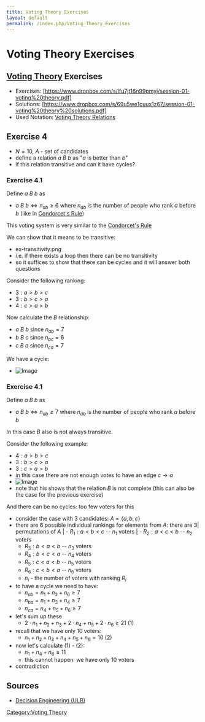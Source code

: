 ```yaml
---
title: Voting Theory Exercises
layout: default
permalink: /index.php/Voting_Theory_Exercises
---
```


# Voting Theory Exercises

## [Voting Theory](Voting_Theory) Exercises
- Exercises: [https://www.dropbox.com/s/lfu7jt16n99pmyj/session-01-voting%20theory.pdf]
- Solutions: [https://www.dropbox.com/s/69u5we1cuux1z67/session-01-voting%20theory%20solutions.pdf]
- Used Notation: [Voting Theory Relations](Voting_Theory_Relations)


## Exercise 4
- $N = 10$, $A$ - set of candidates
- define a relation $a \ B \ b$ as "$a$ is better than $b$"
- if this relation transitive and can it have cycles?

### Exercise 4.1
Define $a \ B \ b$ as 
- $a \ B \ b \iff n_{ab} \geqslant 6$ where $n_{ab}$ is the number of people who rank $a$ before $b$ (like in [Condorcet's Rule](Condorcet's_Rule))

This voting system is very similar to the [Condorcet's Rule](Condorcet's_Rule)

We can show that it means to be transitive:
- ex-transitivity.png
- i.e. if there exists a loop then there can be no transitivity 
- so it suffices to show that there can be cycles and it will answer both questions

Consider the following ranking:
- $3: a > b > c$
- $3: b > c > a$
- $4: c > a > b$

Now calculate the $B$ relationship:
- $a \ B \ b$ since $n_{ab} = 7$
- $b \ B \ c$ since $n_{bc} = 6$
- $c \ B \ a$ since $n_{ca} = 7$

We have a cycle:
- <img src="https://raw.github.com/alexeygrigorev/wiki-figures/master/ulb/de/vt/condorcet-monotonicity-2.png" alt="Image"> 


### Exercise 4.1
Define $a \ B \ b$ as 
- $a \ B \ b \iff n_{ab} \geqslant 7$ where $n_{ab}$ is the number of people who rank $a$ before $b$

In this case $B$ also is not always transitive.

Consider the following example: 
- $4: a > b > c$
- $3: b > c > a$
- $3: c > a > b$
- in this case there are not enough votes to have an edge $c \to a$
- <img src="https://raw.github.com/alexeygrigorev/wiki-figures/master/ulb/de/vt/ex-not-completeness.png" alt="Image">
- note that his shows that the relation $B$ is not complete (this can also be the case for the previous exercise)

And there can be no cycles: too few voters for this 
- consider the case with 3 candidates: $A = \{a, b, c\}$
- there are 6 possible individual rankings for elements from $A$: there are 3|   permutations of $A$ |  - $R_1: a < b < c$ -- $n_1$ voters |  - $R_2: a < c < b$ -- $n_2$ voters
  - $R_3: b < a < b$ -- $n_3$ voters
  - $R_4: b < c < a$ -- $n_4$ voters
  - $R_5: c < a < b$ -- $n_5$ voters
  - $R_6: c < b < a$ -- $n_6$ voters
  - $n_i$ - the number of voters with ranking $R_i$
- to have a cycle we need to have:
  - $n_{ab} = n_1 + n_2 + n_6 \geqslant 7$
  - $n_{ba} = n_1 + n_3 + n_4 \geqslant 7$
  - $n_{ca} = n_4 + n_5 + n_6 \geqslant 7$
- let's sum up these 
  - $2 \cdot n_1 + n_2 + n_3 + 2 \cdot n_4 + n_5 + 2 \cdot n_6 \geqslant 21$ (1)
- recall that we have only 10 voters:
  - $n_1 + n_2 + n_3 + n_4 + n_5 + n_6 = 10$ (2)
- now let's calculate (1) - (2):
  - $n_1 + n_4 + n_6 \geqslant 11$
  - this cannot happen: we have only 10 voters
- contradiction



## Sources
- [Decision Engineering (ULB)](Decision_Engineering_(ULB))

[Category:Voting Theory](Category_Voting_Theory)